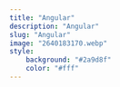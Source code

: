 ```yaml
---
title: "Angular"
description: "Angular"
slug: "Angular"
image: "2640183170.webp"
style:
    background: "#2a9d8f"
    color: "#fff"
---
```

